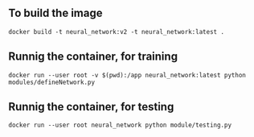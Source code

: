 ## To build the image

```
docker build -t neural_network:v2 -t neural_network:latest .
```

## Runnig the container, for training

```
docker run --user root -v $(pwd):/app neural_network:latest python modules/defineNetwork.py
```

## Runnig the container, for testing

```
docker run --user root neural_network python module/testing.py
```